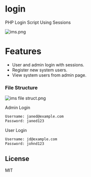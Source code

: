 # login
PHP Login Script Using Sessions 

![ims.png](https://www.dropbox.com/s/g4u98pl14qmw2u7/ims.png?dl=0&raw=1)

# Features

  - User and admin login with sessions.
  - Register new system users.
  - View system users from admin page.
 
  


### File Structure
![ims file struct.png](https://www.dropbox.com/s/e54nd2a7400a09v/ims%20file%20struct.png?dl=0&raw=1)

Admin Login
```sh
Username: janed@example.com
Password: janed123
```
User Login
```sh
Username: jd@example.com
Password: johnd123
```

License
----

MIT
